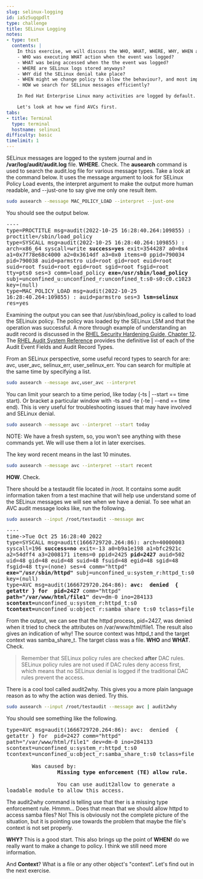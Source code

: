 ```yaml
---
slug: selinux-logging
id: ia5z5ugqpdlt
type: challenge
title: SELinux Logging
notes:
- type: text
  contents: |
    In this exercise, we will discuss the WHO, WHAT, WHERE, WHY, WHEN and HOW of SELinux logging.
    - WHO was executing WHAT action when the event was logged?
    - WHAT was being accessed when the the event was logged?
    - WHERE are SELinux logs stored anyways?
    - WHY did the SELinux denial take place?
    - WHEN might we change policy to allow the behaviour?, and most importantly
    - HOW we search for SELinux messages efficiently?

    In Red Hat Enterprise Linux many activities are logged by default. SELinux denials are one of those things. SELinux configuration is loaded at boot time and SELinux policy decisions are cached for very fast access. Remember that SELinux information is stored in the xattrs of every file, so as soon as anything is touched, that information is loaded as part of the objects attributes. The cache that stores the decision information is called the Access Vector Cache or AVC. When an AVC entry is checked and the result of the access action is logged with an entry of type=AVC. The AVCs tell us a lot about how our applications are behaving with SELinux

    Let's look at how we find AVCs first.
tabs:
- title: Terminal
  type: terminal
  hostname: selinux1
difficulty: basic
timelimit: 1
---
```

SELinux messages are logged to the system journal and in **/var/log/audit/audit.log** file.
**WHERE**. Check.
The **ausearch** command is used to search the audit.log file for various message types. Take a look at the command below. It uses the message argument to look for SELinux Policy Load events, the interpret argument to make the output more human readable, and --just-one to say give me only one result item.
```bash
sudo ausearch --message MAC_POLICY_LOAD --interpret --just-one
```

You should see the output below.
<pre class="file" style="white-space: pre-wrap; font-family:monospace;">----
type=PROCTITLE msg=audit(2022-10-25 16:28:40.264:109855) : proctitle=/sbin/load_policy
type=SYSCALL msg=audit(2022-10-25 16:28:40.264:109855) : arch=x86_64 syscall=write <strong>success=yes</strong> exit=3544287 a0=0x4 a1=0x7f78e68c4000 a2=0x3614df a3=0x0 items=0 ppid=790034 pid=790038 auid=parmstro uid=root gid=root euid=root suid=root fsuid=root egid=root sgid=root fsgid=root tty=pts0 ses=3 comm=load_policy <strong>exe=/usr/sbin/load_policy</strong> subj=unconfined_u:unconfined_r:unconfined_t:s0-s0:c0.c1023 key=(null)
type=MAC_POLICY_LOAD msg=audit(2022-10-25 16:28:40.264:109855) : auid=parmstro ses=3 <strong>lsm=selinux</strong> res=yes
</pre>

Examining the output you can see that /usr/sbin/load_policy is called to load the SELinuix policy. The policy was loaded by the SELinux LSM and that the operation was successful. A more through example of understanding an audit record is discussed in the [RHEL Security Hardening Guide, Chapter 12](https://access.redhat.com/documentation/en-us/red_hat_enterprise_linux/9/html/security_hardening/auditing-the-system_security-hardening#understanding-audit-log-files_auditing-the-system). The [RHEL Audit System Reference](https://access.redhat.com/articles/4409591) provides the definitive list of each of the Audit Event Fields and Audit Record Types.

From an SELinux perspective, some useful record types to search for are: avc, user_avc, selinux_err, user_selinux_err. You can search for multiple at the same time by specifying a list.
```bash
sudo ausearch --message avc,user_avc --interpret
```
You can limit your search to a time period, like today (-ts | --start == time start). Or bracket a particular window with -ts and -te (-te | --end == time end). This is very useful for troubleshooting issues that may have involved and SELinux denial.
```bash
sudo ausearch --message avc --interpret --start today
```
NOTE: We have a fresh system, so, you won't see anything with these commands yet. We will use them a lot in later exercises.

The key word recent means in the last 10 minutes.
```bash
sudo ausearch --message avc --interpret --start recent
```
**HOW**. Check.

There should be a testaudit file located in /root. It contains some audit information taken from a test machine that will help use understand some of the SELinux messages we will see when we have a denial. To see what an AVC audit message looks like, run the following.
```bash
sudo ausearch --input /root/testaudit --message avc
```
<pre class="file" style="white-space: pre-wrap; font-family:monospace;">----
time->Tue Oct 25 16:28:40 2022
type=SYSCALL msg=audit(1666729720.264:86): arch=40000003 syscall=196 <strong>success=no</strong> exit=-13 a0=b9a1e198 a1=bfc2921c a2=54dff4 a3=2008171 items=0 ppid=2425 <strong>pid=2427</strong> auid=502 uid=48 gid=48 euid=48 suid=48 fsuid=48 egid=48 sgid=48 fsgid=48 tty=(none) ses=4 comm="httpd" <strong>exe="/usr/sbin/httpd"</strong> subj=unconfined_u:system_r:httpd_t:s0 key=(null)
type=AVC msg=audit(1666729720.264:86): <strong>avc:  denied  { getattr } for  pid=2427</strong> comm="httpd" <strong>path="/var/www/html/file1"</strong> dev=dm-0 ino=284133 <strong>scontext=</strong>unconfined_u:system_r:httpd_t:s0 <strong>tcontext=</strong>unconfined_u:object_r:samba_share_t:s0 tclass=file
</pre>

From the output, we can see that the httpd process, pid=2427, was denied when it tried to check the attributes on /var/www/html/file1. The result also gives an indication of why! The source context was httpd_t and the target context was samba_share_t. The target class was a file.
**WHO** and **WHAT**. Check.

> Remember that SELinux policy rules are checked **after** DAC rules. SELinux policy rules are not used if DAC rules deny access first, which means that no SELinux denial is logged if the traditional DAC rules prevent the access.

There is a cool tool called audit2why. This gives you a more plain language reason as to why the action was denied. Try this.
```bash
sudo ausearch --input /root/testaudit --message avc | audit2why
```

You should see something like the following.
<pre class="file" style="white-space: pre-wrap; font-family:monospace;">type=AVC msg=audit(1666729720.264:86): avc:  denied  { getattr } for  pid=2427 comm="httpd" path="/var/www/html/file1" dev=dm-0 ino=284133 scontext=unconfined_u:system_r:httpd_t:s0 tcontext=unconfined_u:object_r:samba_share_t:s0 tclass=file

        Was caused by:
                <strong>Missing type enforcement (TE) allow rule.</strong>

                You can use audit2allow to generate a loadable module to allow this access.
</pre>

The audit2why command is telling use that ther is a missing type enforcement rule. Hmmm... Does that mean that we should allow httpd to access samba files? No! This is obviously not the complete picture of the situation, but it is pointing use towards the problem that maybe the file's context is not set properly.

**WHY?** This is a good start. This also brings up the point of **WHEN!** do we really want to make a change to policy. I think we still need more information.

And **Context**? What is a file or any other object's "context". Let's find out in the next exercise.
